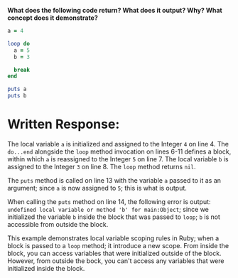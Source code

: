 **What does the following code return? What does it output? Why? What concept does it demonstrate?**

```ruby
a = 4

loop do
  a = 5
  b = 3

  break
end

puts a
puts b
```

# Written Response:

The local variable `a` is initialized and assigned to the Integer `4` on line 4. The `do...end` alongside the `loop` method invocation on lines 6-11 defines a block, within which `a` is reassigned to the Integer `5` on line 7. The local variable `b` is assigned to the Integer `3` on line 8. The `loop` method returns `nil`.

The `puts` method is called on line 13 with the variable `a` passed to it as an argument; since `a` is now assigned to `5`; this is what is output.

When calling the `puts` method on line 14, the following error is output: `undefined local variable or method 'b' for main:Object`; since we initialized the variable `b` inside the block that was passed to `loop`; `b` is not accessible from outside the block.

This example demonstrates local variable scoping rules in Ruby; when a block is passed to a `loop` method; it introduce a new scope. From inside the block, you can access variables that were initialized outside of the block. However, from outside the bock, you can't access any variables that were initialized inside the block.



